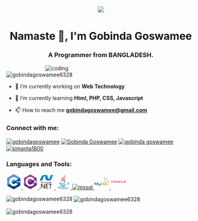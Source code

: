 <h1 align="center">
  <a href="https://git.io/typing-svg">
    <img src="https://readme-typing-svg.herokuapp.com/?lines=Hey+👋;What's+poppin'!?;&center=true&size=30">
  </a>
</h1>


<h1 align="center">Namaste 🙏, I'm Gobinda Goswamee</h1>
<h3 align="center">A Programmer from BANGLADESH.</h3>

<img align="right" alt="coding" width="400" src="https://user-images.githubusercontent.com/55389276/140866485-8fb1c876-9a8f-4d6a-98dc-08c4981eaf70.gif">
<p align="left"> <img src="https://komarev.com/ghpvc/?username=gobindagoswamee63282&label=Profile%20views&color=0e75b6&style=flat" alt="gobindagoswamee6328" /> </p>

- 🔭 I’m currently working on **Web Technology**

- 🌱 I’m currently learning **Html, PHP, CSS, Javascript**

- 📫 How to reach me **gobindagoswamee@gmail.com**


<h3 align="left">Connect with me:</h3>
<p align="left">
<a href="https://twitter.com/GobindaGoswamee" target="blank"><img align="center" src="https://raw.githubusercontent.com/rahuldkjain/github-profile-readme-generator/master/src/images/icons/Social/twitter.svg" alt="gobindagoswamee" height="30" width="40" /></a>
<a href="https://www.linkedin.com/in/gobinda-goswamee-0ba3a8251/" target="blank"><img align="center" src="https://raw.githubusercontent.com/rahuldkjain/github-profile-readme-generator/master/src/images/icons/Social/linked-in-alt.svg" alt="Gobinda Goswamee" height="30" width="40" /></a>
<a href="https://m.facebook.com/gobinda.goswamee?mibextid=YMEMSu" target="blank"><img align="center" src="https://raw.githubusercontent.com/rahuldkjain/github-profile-readme-generator/master/src/images/icons/Social/facebook.svg" alt="gobinda goswamee" height="30" width="40" /></a>
<a href="https://www.instagram.com/simanta1800/?hl=en" target="blank"><img align="center" src="https://raw.githubusercontent.com/rahuldkjain/github-profile-readme-generator/master/src/images/icons/Social/instagram.svg" alt="simanta1800" height="30" width="40" /></a>
</p>

<h3 align="left">Languages and Tools:</h3>
<p align="left"> <a href="https://www.w3schools.com/cpp/" target="_blank" rel="noreferrer"> <img src="https://raw.githubusercontent.com/devicons/devicon/master/icons/cplusplus/cplusplus-original.svg" alt="cplusplus" width="40" height="40"/> </a> <a href="https://www.w3schools.com/cs/" target="_blank" rel="noreferrer"> <img src="https://raw.githubusercontent.com/devicons/devicon/master/icons/csharp/csharp-original.svg" alt="csharp" width="40" height="40"/> </a> <a href="https://dotnet.microsoft.com/" target="_blank" rel="noreferrer"> <img src="https://raw.githubusercontent.com/devicons/devicon/master/icons/dot-net/dot-net-original-wordmark.svg" alt="dotnet" width="40" height="40"/> </a> <a href="https://www.java.com" target="_blank" rel="noreferrer"> <img src="https://raw.githubusercontent.com/devicons/devicon/master/icons/java/java-original.svg" alt="java" width="40" height="40"/> </a> <a href="https://www.microsoft.com/en-us/sql-server" target="_blank" rel="noreferrer"> <img src="https://www.svgrepo.com/show/303229/microsoft-sql-server-logo.svg" alt="mssql" width="40" height="40"/> </a> <a href="https://www.mysql.com/" target="_blank" rel="noreferrer"> <img src="https://raw.githubusercontent.com/devicons/devicon/master/icons/mysql/mysql-original-wordmark.svg" alt="mysql" width="40" height="40"/> </a> <a href="https://www.oracle.com/" target="_blank" rel="noreferrer"> <img src="https://raw.githubusercontent.com/devicons/devicon/master/icons/oracle/oracle-original.svg" alt="oracle" width="40" height="40"/> </a> </p>

<p><img align="left" src="https://github-readme-stats.vercel.app/api/top-langs?username=gobindagoswamee6328&show_icons=true&locale=en&layout=compact" alt="gobindagoswamee6328" /></p>

<p>&nbsp;<img align="center" src="https://github-readme-stats.vercel.app/api?username=gobindagoswamee6328&show_icons=true&locale=en" alt="gobindagoswamee6328" /></p>

<p><img align="center" src="https://github-readme-streak-stats.herokuapp.com/?user=gobindagoswamee6328&" alt="gobindagoswamee6328" /></p>
